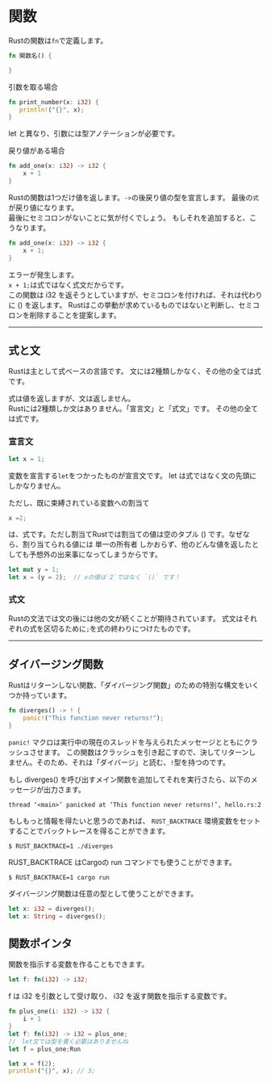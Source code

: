 # 関数

Rustの関数は`fn`で定義します。
```Rust
fn 関数名() {

}
```
 引数を取る場合
 ```Rust
fn print_number(x: i32) {
    println!("{}", x);
}
```
let と異なり、引数には型アノテーションが必要です。

戻り値がある場合
```Rust
fn add_one(x: i32) -> i32 {
    x + 1
}
```
Rustの関数は1つだけ値を返します。`->`の後戻り値の型を宣言します。  最後の`式`が戻り値になります。  
最後にセミコロンがないことに気が付くでしょう。 もしそれを追加すると、こうなります。
```Rust
fn add_one(x: i32) -> i32 {
    x + 1;
}
```
エラーが発生します。  
`x + 1;`は式ではなく式文だからです。  
この関数は i32 を返そうとしていますが、セミコロンを付ければ、それは代わりに () を返します。 Rustはこの挙動が求めているものではないと判断し、セミコロンを削除することを提案します。

---
## 式と文
Rustは主として式ベースの言語です。 文には2種類しかなく、その他の全ては式です。

式は値を返しますが、文は返しません。  
Rustには2種類しか文はありません。「宣言文」と「式文」です。 その他の全ては式です。

### 宣言文
```Rust
let x = 1;
```
変数を宣言する`let`をつかったものが宣言文です。
let は式ではなく文の先頭にしかなりません。

ただし、既に束縛されている変数への割当て
```Rust
x =2;
```
は、式です。ただし割当てRustでは割当ての値は空のタプル () です。なぜなら、割り当てられる値には 単一の所有者 しかおらず、他のどんな値を返したとしても予想外の出来事になってしまうからです。

```Rust
let mut y = 1;
let x = (y = 2);  // xの値は`2`ではなく `()` です！
```


### 式文
Rustの文法では文の後には他の文が続くことが期待されています。 式文はそれぞれの式を区切るために`;`を式の終わりにつけたものです。

---  

## ダイバージング関数
Rustはリターンしない関数、「ダイバージング関数」のための特別な構文をいくつか持っています。
```Rust
fn diverges() -> ! {
    panic!("This function never returns!");
}
```
`panic!` マクロは実行中の現在のスレッドを与えられたメッセージとともにクラッシュさせます。 この関数はクラッシュを引き起こすので、決してリターンしません。そのため、それは「ダイバージ」と読む、`!`型を持つのです。

もし diverges() を呼び出すメイン関数を追加してそれを実行さたら、以下のメッセージが出力さます。
```
thread ‘<main>’ panicked at ‘This function never returns!’, hello.rs:2
```
もしもっと情報を得たいと思うのであれば、 `RUST_BACKTRACE` 環境変数をセットすることでバックトレースを得ることができます。
```
$ RUST_BACKTRACE=1 ./diverges
```
RUST_BACKTRACE はCargoの run コマンドでも使うことができます。
```
$ RUST_BACKTRACE=1 cargo run
```

ダイバージング関数は任意の型として使うことができます。
```Rust
let x: i32 = diverges();
let x: String = diverges();
```
## 関数ポインタ
関数を指示する変数を作ることもできます。
```Rust
let f: fn(i32) -> i32;
```
f は i32 を引数として受け取り、 i32 を返す関数を指示する変数です。
```Rust
fn plus_one(i: i32) -> i32 {
    i + 1
}
let f: fn(i32) -> i32 = plus_one;
//　let文では型を書く必要はありませんね
let f = plus_one;Run

let x = f(2);
println!("{}", x); // 3;
```
